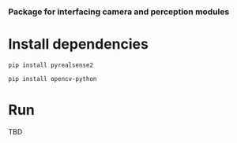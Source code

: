 ### Package for interfacing camera and perception modules

# Install dependencies
`pip install pyrealsense2`

`pip install opencv-python`

# Run
TBD